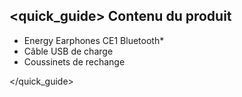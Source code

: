 ## <quick_guide> Contenu du produit

* Energy Earphones CE1 Bluetooth*
* Câble USB de charge
* Coussinets de rechange

</quick_guide>
